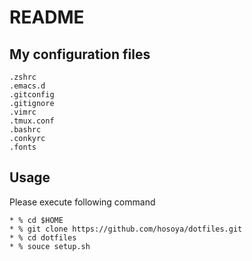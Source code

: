 # README

## My configuration files

````
.zshrc
.emacs.d
.gitconfig
.gitignore
.vimrc
.tmux.conf
.bashrc
.conkyrc
.fonts
````
## Usage

Please execute following command
````
* % cd $HOME
* % git clone https://github.com/hosoya/dotfiles.git
* % cd dotfiles
* % souce setup.sh
````
